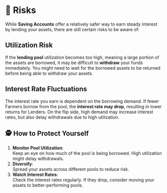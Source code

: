 # 🚨 Risks

While **Saving Accounts** offer a relatively safer way to earn steady interest by lending your assets, there are still certain risks to be aware of:

## **Utilization Risk**

If the **lending pool** utilization becomes too high, meaning a large portion of the assets are borrowed, it may be difficult to **withdraw** your funds immediately. You might need to wait for the borrowed assets to be returned before being able to withdraw your assets.

## **Interest Rate Fluctuations**

The interest rate you earn is dependent on the borrowing demand. If fewer Farmers borrow from the pool, the **interest rate may drop**, resulting in lower returns for Lenders. On the flip side, high demand may increase interest rates, but also delay withdrawals due to high utilization.



## :detective: How to Protect Yourself

1. **Monitor Pool Utilization**:\
   Keep an eye on how much of the pool is being borrowed. High utilization might delay withdrawals.
2. **Diversify**:\
   Spread your assets across different pools to reduce risk.
3. **Watch Interest Rates**:\
   Check the interest rates regularly. If they drop, consider moving your assets to better-performing pools.
